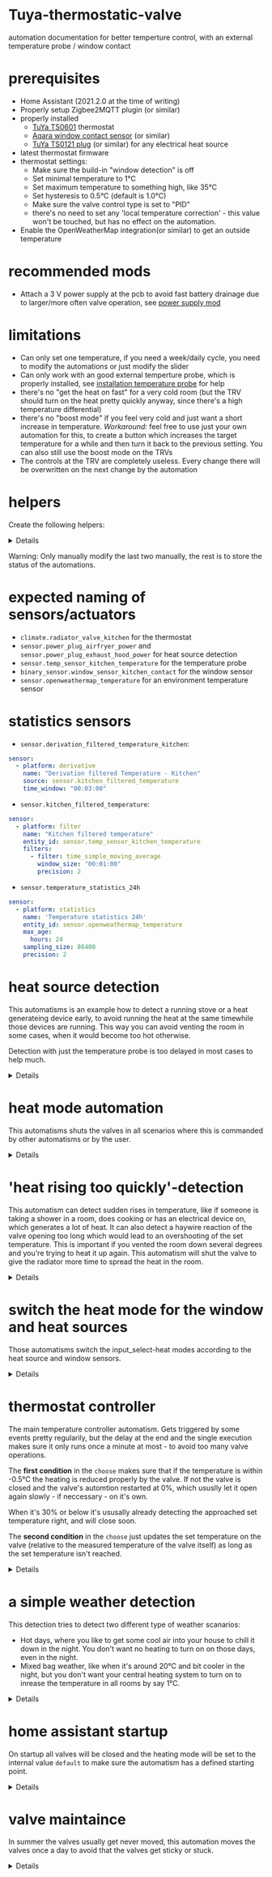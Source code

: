 # Tuya-thermostatic-valve
automation documentation for better temperture control, with an external temperature probe / window contact


# prerequisites

- Home Assistant (2021.2.0 at the time of writing)
- Properly setup Zigbee2MQTT plugin (or similar)
- properly installed
  - [TuYa TS0601](https://www.zigbee2mqtt.io/devices/TS0601_thermostat.html) thermostat
  - [Aqara window contact sensor](https://www.zigbee2mqtt.io/devices/MCCGQ11LM.html) (or similar)
  - [TuYa TS0121 plug](https://www.zigbee2mqtt.io/devices/TS0121_plug.html) (or similar) for any electrical heat source
- latest thermostat firmware
- thermostat settings:
  - Make sure the build-in "window detection" is off
  - Set minimal temperature to 1°C
  - Set maximum temperature to something high, like 35°C
  - Set hysteresis to 0.5°C (default is 1.0°C)
  - Make sure the valve control type is set to "PID"
  - there's no need to set any 'local temperature correction' - this value won't be touched, but has no effect on the automation.
- Enable the OpenWeatherMap integration(or similar) to get an outside temperature

# recommended mods

- Attach a 3 V power supply at the pcb to avoid fast battery drainage due to larger/more often valve operation, see [power supply mod](power_supply_mod.md)

# limitations

- Can only set one temperature, if you need a week/daily cycle, you need to modify the automations or just modify the slider
- Can only work with an good external temperture probe, which is properly installed, see [installation temperature probe](installation_temperature_probe.md) for help
- there's no "get the heat on fast" for a very cold room (but the TRV should turn on the heat pretty quickly anyway, since there's a high temperature differential)
- there's no "boost mode" if you feel very cold and just want a short increase in temperature. *Workaround:* feel free to use just your own automation for this, to create a button which increases the target temperature for a while and then turn it back to the previous setting. You can also still use the boost mode on the TRVs
- The controls at the TRV are completely useless. Every change there will be overwritten on the next change by the automation 

# helpers

Create the following helpers:

<details>
  
- `input_select.heating_mode_kitchen` with 3 values: `default`, `off` and `cut`
- `input_boolean.heatsource_present_kitchen`
- `input_boolean.heating_maintaince_kitchen`
- `input_select.heating_forced_off_weather` with 3 values: `no`, `no-heating-required`, `hot-day`
- `input_boolean.heating_kitchen`
- `input_number.target_temp_kitchen` with step size 0.5 and ℃ as unit

</details>

Warning: Only manually modify the last two manually, the rest is to store the status of the automations.

# expected naming of sensors/actuators

- `climate.radiator_valve_kitchen` for the thermostat
- `sensor.power_plug_airfryer_power` and `sensor.power_plug_exhaust_hood_power` for heat source detection
- `sensor.temp_sensor_kitchen_temperature` for the temperature probe
- `binary_sensor.window_sensor_kitchen_contact` for the window sensor
- `sensor.openweathermap_temperature` for an environment temperature sensor

# statistics sensors

- `sensor.derivation_filtered_temperature_kitchen`:
```yaml
sensor:
  - platform: derivative
    name: "Derivation filtered Temperature - Kitchen"
    source: sensor.kitchen_filtered_temperature
    time_window: "00:03:00"
```

- `sensor.kitchen_filtered_temperature`:
```yaml
sensor:
  - platform: filter
    name: "Kitchen filtered temperature"
    entity_id: sensor.temp_sensor_kitchen_temperature
    filters:
      - filter: time_simple_moving_average
        window_size: "00:01:00"
        precision: 2  
```

- `sensor.temperature_statistics_24h`
```yaml
sensor:
  - platform: statistics
    name: 'Temperature statistics 24h'
    entity_id: sensor.openweathermap_temperature
    max_age:
      hours: 24
    sampling_size: 86400
    precision: 2
```

# heat source detection

This automatisms is an example how to detect a running stove or a heat generateing device early, to avoid running the heat at the same timewhile those devices are running. This way you can avoid venting the room in some cases, when it would become too hot otherwise.

Detection with just the temperature probe is too delayed in most cases to help much.

<details>
  
```yaml
alias: 'Heating: Detect heat source - Kitchen'
description: ''
trigger:
  - type: power
    platform: device
    entity_id: sensor.power_plug_airfryer_power
    domain: sensor
    above: 100
  - type: power
    platform: device
    entity_id: sensor.power_plug_exhaust_hood_power
    domain: sensor
    above: 2
condition:
  - condition: or
    conditions:
      - type: is_power
        condition: device
        entity_id: sensor.power_plug_airfryer_power
        domain: sensor
        above: 100
      - type: is_power
        condition: device
        entity_id: sensor.power_plug_exhaust_hood_power
        domain: sensor
        above: 2
action:
  - service: input_boolean.turn_on
    data: {}
    entity_id: input_boolean.heatsource_present_kitchen
mode: queued
max: 10
```

```yaml
alias: 'Heating: Detect heat source gone - Kitchen'
description: ''
trigger:
  - type: power
    platform: device
    entity_id: sensor.power_plug_airfryer_power
    domain: sensor
    below: 100
    for:
      minutes: 5
  - type: power
    platform: device
    entity_id: sensor.power_plug_exhaust_hood_power
    domain: sensor
    below: 3
    for:
      minutes: 5
condition:
  - condition: and
    conditions:
      - type: is_power
        condition: device
        entity_id: sensor.power_plug_airfryer_power
        domain: sensor
        below: 100
      - type: is_power
        condition: device
        entity_id: sensor.power_plug_exhaust_hood_power
        domain: sensor
        below: 3
      - condition: state
        entity_id: input_boolean.heatsource_present_kitchen
        state: 'on'
action:
  - service: input_boolean.turn_off
    data: {}
    entity_id: input_boolean.heatsource_present_kitchen
mode: queued
max: 10
```

</details>

# heat mode automation

This automatisms shuts the valves in all scenarios where this is commanded by other automatisms or by the user.

<details>
  
```yaml
alias: 'Heating: Shut valve when heat mode is off/cut + weather detection - Kitchen'
description: ''
trigger:
  - platform: state
    entity_id: input_select.heating_mode_kitchen
    to: 'off'
  - platform: state
    entity_id: input_select.heating_mode_kitchen
    to: cut
  - platform: state
    entity_id: input_select.heating_forced_off_weather
    from: 'no'
condition:
  - condition: or
    conditions:
      - condition: state
        entity_id: input_select.heating_mode_kitchen
        state: 'off'
      - condition: state
        entity_id: input_select.heating_mode_kitchen
        state: cut
      - condition: not
        conditions:
          - condition: state
            entity_id: input_select.heating_forced_off_weather
            state: 'no'
action:
  - choose:
      - conditions:
          - condition: state
            entity_id: input_boolean.heating_maintaince_kitchen
            state: 'on'
        sequence:
          - wait_for_trigger:
              - platform: state
                entity_id: input_boolean.heating_maintaince_kitchen
                from: 'on'
                to: 'off'
            timeout: '00:15:00'
          - service: climate.set_hvac_mode
            data:
              hvac_mode: 'off'
            entity_id: climate.radiator_valve_kitchen
      - conditions:
          - condition: state
            entity_id: input_boolean.heating_maintaince_kitchen
            state: 'off'
        sequence:
          - service: climate.set_hvac_mode
            data:
              hvac_mode: 'off'
            entity_id: climate.radiator_valve_kitchen
    default: []
mode: queued
max: 10
```

```yaml
alias: 'Heating: Shut valve when heating is deactivated - Kitchen'
description: ''
trigger:
  - platform: state
    entity_id: input_boolean.heating_kitchen
    to: 'off'
condition: []
action:
  - choose:
      - conditions:
          - condition: state
            entity_id: input_boolean.heating_maintaince_kitchen
            state: 'on'
        sequence:
          - wait_for_trigger:
              - platform: state
                entity_id: input_boolean.heating_maintaince_kitchen
                from: 'on'
                to: 'off'
            timeout: '00:15:00'
          - service: climate.set_hvac_mode
            data:
              hvac_mode: 'off'
            entity_id: climate.radiator_valve_kitchen
      - conditions:
          - condition: state
            entity_id: input_boolean.heating_maintaince_kitchen
            state: 'off'
        sequence:
          - service: climate.set_hvac_mode
            data:
              hvac_mode: 'off'
            entity_id: climate.radiator_valve_kitchen
    default: []
mode: queued
max: 10
```
  
</details>

# 'heat rising too quickly'-detection

This automatism can detect sudden rises in temperature, like if someone is taking a shower in a room, does cooking or has an electrical device on, which generates a lot of heat. It can also detect a haywire reaction of the valve opening too long which would lead to an overshooting of the set temperature. This is important if you vented the room down several degrees and you're trying to heat it up again. This automatism will shut the valve to give the radiator more time to spread the heat in the room.

<details>
  
```yaml  
alias: 'Heating: Shut valve when the temperature is rising too fast - Kitchen'
description: and it's within 2 degrees of the set temperature
trigger:
  - platform: state
    entity_id: sensor.temp_sensor_kitchen_temperature
  - platform: state
    entity_id: sensor.radiator_valve_kitchen_position
    for: '00:00:30'
  - platform: state
    entity_id: climate.radiator_valve_kitchen
    attribute: temperature
    for: '00:00:30'
condition:
  - condition: numeric_state
    entity_id: sensor.derivation_filtered_temperature_kitchen
    above: '3'
  - condition: state
    entity_id: input_select.heating_mode_kitchen
    state: default
  - condition: state
    entity_id: input_boolean.heating_maintaince_kitchen
    state: 'off'
  - condition: template
    value_template: >-
      {{ (states("input_number.target_temp_kitchen") | float) <
      ((states("sensor.temp_sensor_kitchen_temperature") | float) + 2) }}
action:
  - service: input_select.select_option
    data:
      option: cut
    entity_id: input_select.heating_mode_kitchen
  - delay: '00:15:00'
mode: single
```

```yaml
alias: 'Heating: Turn the valve on again after 12 minutes cut - Kitchen'
description: ''
trigger:
  - platform: state
    entity_id: input_select.heating_mode_kitchen
    to: cut
    for: '00:12:00'
  - platform: time_pattern
    minutes: /15
condition:
  - condition: state
    entity_id: input_select.heating_mode_kitchen
    state: cut
    for: '00:11:55'
action:
  - choose:
      - conditions:
          - condition: not
            conditions:
              - condition: state
                entity_id: input_boolean.heating_maintaince_kitchen
                state: 'off'
        sequence:
          - wait_for_trigger:
              - platform: state
                entity_id: input_boolean.heating_maintaince_kitchen
                to: 'off'
            timeout: '00:11:55'
            continue_on_timeout: false
    default: []
  - service: input_select.select_option
    data:
      option: default
    entity_id: input_select.heating_mode_kitchen
  - delay: '00:03:00'
mode: single
```
                                                                         
</details>

# switch the heat mode for the window and heat sources

Those automatisms switch the input_select-heat modes according to the heat source and window sensors.

<details>
  
```yaml
alias: 'Heating: switch mode to off (window/heat source) - Kitchen'
description: ''
trigger:
  - type: opened
    platform: device
    entity_id: binary_sensor.window_sensor_kitchen_contact
    domain: binary_sensor
    for:
      seconds: 5
  - platform: state
    entity_id: input_boolean.heatsource_present_kitchen
    for:
      seconds: 5
    to: 'on'
    from: 'off'
  - platform: homeassistant
    event: start
condition:
  - condition: or
    conditions:
      - type: is_open
        condition: device
        entity_id: binary_sensor.window_sensor_kitchen_contact
        domain: binary_sensor
      - condition: state
        entity_id: input_boolean.heatsource_present_kitchen
        state: 'on'
action:
  - service: input_select.select_option
    data:
      option: 'off'
    entity_id: input_select.heating_mode_kitchen
mode: queued
max: 10
```
  

```yaml
alias: 'Heating: switch mode to on (window/heat source) - Kitchen'
description: ''
trigger:
  - type: not_opened
    platform: device
    entity_id: binary_sensor.window_sensor_kitchen_contact
    domain: binary_sensor
    for:
      seconds: 5
  - platform: state
    entity_id: input_boolean.heatsource_present_kitchen
    from: 'on'
    to: 'off'
    for: '00:15:00'
  - platform: homeassistant
    event: start
condition:
  - type: is_not_open
    condition: device
    entity_id: binary_sensor.window_sensor_kitchen_contact
    domain: binary_sensor
  - condition: state
    entity_id: input_boolean.heatsource_present_kitchen
    state: 'off'
action:
  - service: input_select.select_option
    data:
      option: default
    entity_id: input_select.heating_mode_kitchen
mode: queued
max: 10
```

</details>

# thermostat controller

The main temperature controller automatism. Gets triggered by some events pretty regularily, but the delay at the end and the single execution makes sure it only runs once a minute at most - to avoid too many valve operations.

The **first condition** in the `choose` makes sure that if the temperature is within -0.5°C the heating is reduced properly by the valve. If not the valve is closed and the valve's automtion restarted at 0%, which ususlly let it open again slowly - if neccessary - on it's own.

When it's 30% or below it's ususally already detecting the approached set temperature right, and will close soon.

The **second condition** in the `choose` just updates the set temperature on the valve (relative to the measured temperature of the valve itself) as long as the set temperature isn't reached.

<details>
  
```yaml
alias: 'Heating: Set temperature for default mode - Kitchen v4.3'
description: ''
trigger:
  - platform: state
    entity_id: input_number.target_temp_kitchen
  - platform: state
    entity_id: input_boolean.heating_kitchen
    to: 'on'
  - platform: state
    entity_id: input_select.heating_forced_off_weather
    to: 'no'
  - platform: state
    entity_id: input_select.heating_mode_kitchen
    to: default
  - platform: state
    entity_id: sensor.temp_sensor_kitchen_temperature
    for: '00:00:15'
  - platform: state
    entity_id: input_boolean.heating_maintaince_kitchen
    from: 'on'
    to: 'off'
    for: '00:01:00'
  - platform: numeric_state
    entity_id: sensor.radiator_valve_kitchen_position
    above: '40'
    for: '00:02:00'
  - platform: numeric_state
    entity_id: sensor.radiator_valve_kitchen_position
    above: '60'
    for: '00:02:00'
  - platform: numeric_state
    entity_id: sensor.radiator_valve_kitchen_position
    for: '00:02:00'
    above: '80'
  - platform: numeric_state
    entity_id: sensor.radiator_valve_kitchen_position
    for: '00:02:00'
    above: '90'
  - platform: numeric_state
    entity_id: sensor.radiator_valve_kitchen_position
    for: '00:02:00'
    above: '99'
  - platform: state
    entity_id: input_number.target_temp_kitchen
    for: '00:01:00'
condition:
  - condition: state
    entity_id: input_select.heating_mode_kitchen
    state: default
  - condition: state
    entity_id: input_select.heating_forced_off_weather
    state: 'no'
  - condition: state
    entity_id: input_boolean.heating_kitchen
    state: 'on'
  - condition: state
    entity_id: input_boolean.heating_maintaince_kitchen
    state: 'off'
action:
  - choose:
      - conditions:
          - condition: template
            value_template: >-
              {{ ((states("input_number.target_temp_kitchen") | float) - 0.5) <
              (states("sensor.temp_sensor_kitchen_temperature") | float) }}
        sequence:
          - choose:
              - conditions:
                  - condition: numeric_state
                    entity_id: sensor.radiator_valve_kitchen_position
                    above: '30'
                sequence:
                  - service: climate.set_hvac_mode
                    data:
                      hvac_mode: 'off'
                    entity_id: climate.radiator_valve_kitchen
                  - wait_for_trigger:
                      - platform: numeric_state
                        entity_id: sensor.radiator_valve_kitchen_position
                        below: '1'
                    timeout: '00:01:00'
          - service: climate.set_temperature
            data_template:
              entity_id: climate.radiator_valve_kitchen
              temperature: >-
                {{ ((states("input_number.target_temp_kitchen") | float -
                states("sensor.temp_sensor_kitchen_temperature") | float ) +
                state_attr("climate.radiator_valve_kitchen",
                "local_temperature") | float) | round(1, "ceil")}}
          - delay: '00:00:10'
          - service: climate.set_hvac_mode
            data:
              hvac_mode: auto
            entity_id: climate.radiator_valve_kitchen
      - conditions:
          - condition: template
            value_template: >-
              {{ (states("input_number.target_temp_kitchen") | float) >
              (states("sensor.temp_sensor_kitchen_temperature") | float) }}
        sequence:
          - service: climate.set_temperature
            data_template:
              entity_id: climate.radiator_valve_kitchen
              temperature: >-
                {{ ((states("input_number.target_temp_kitchen") | float -
                states("sensor.temp_sensor_kitchen_temperature") | float ) +
                state_attr("climate.radiator_valve_kitchen",
                "local_temperature") | float) | round(1, "ceil")}}
          - delay: '00:00:10'
          - service: climate.set_hvac_mode
            data:
              hvac_mode: auto
            entity_id: climate.radiator_valve_kitchen
    default: []
  - delay: '00:01:00'
mode: single
```

</details>

# a simple weather detection

This detection tries to detect two different type of weather scanarios:

- Hot days, where you like to get some cool air into your house to chill it down in the night. You don't want no heating to turn on on those days, even in the night.
- Mixed bag weather, like when it's around 20°C and bit cooler in the night, but you don't want your central heating system to turn on to inrease the temperature in all rooms by say 1°C.

<details>
  
```yaml  
alias: 'Heating: Weather detection '
description: ''
trigger:
  - platform: time_pattern
    minutes: '23'
    seconds: '42'
condition: []
action:
  - choose:
      - conditions:
          - condition: numeric_state
            entity_id: sensor.temperature_statistics_24h
            attribute: max_value
            above: '22'
        sequence:
          - service: input_select.select_option
            data:
              option: hot-day
            entity_id: input_select.heating_forced_off_weather
      - conditions:
          - condition: numeric_state
            entity_id: sensor.temperature_statistics_24h
            attribute: min_value
            above: '15'
        sequence:
          - service: input_select.select_option
            data:
              option: no-heating-required
            entity_id: input_select.heating_forced_off_weather
    default:
      - service: input_select.select_option
        data:
          option: 'no'
        entity_id: input_select.heating_forced_off_weather
mode: single
```  
  
</details>

# home assistant startup

On startup all valves will be closed and the heating mode will be set to the internal value `default` to make sure the automatism has a defined starting point.

<details>

```yaml
alias: 'Heating: close valves and deactivate maintaince mode when starting'
description: ''
trigger:
  - platform: homeassistant
    event: start
condition: []
action:
  - service: climate.set_hvac_mode
    data:
      hvac_mode: 'off'
    entity_id: climate.radiator_valve_kitchen
  - service: input_boolean.turn_off
    data: {}
    entity_id: input_boolean.heating_maintaince_kitchen
  - service: input_select.select_option
    data:
      option: default
    entity_id: input_select.heating_mode_kitchen
mode: restart
```

</details>

# valve maintaince

In summer the valves usually get never moved, this automation moves the valves once a day to avoid that the valves get sticky or stuck.

<details>

```yaml
alias: 'Heating: Clean valves once per day (when heating mode is default)'
description: ''
trigger:
  - platform: time
    at: '04:47:33'
condition: []
action:
  - service: input_boolean.turn_on
    data: {}
    entity_id: input_boolean.heating_maintaince_kitchen
  - service: climate.set_hvac_mode
    data:
      hvac_mode: 'off'
    entity_id: climate.radiator_valve_kitchen
  - delay: '00:01:00'
  - service: climate.set_hvac_mode
    data:
      hvac_mode: heat
    entity_id: climate.radiator_valve_kitchen
  - delay: '00:01:00'
  - service: climate.set_hvac_mode
    data:
      hvac_mode: 'off'
    entity_id: climate.radiator_valve_kitchen
  - delay: '00:01:00'
  - service: climate.set_hvac_mode
    data:
      hvac_mode: heat
    entity_id: climate.radiator_valve_kitchen
  - delay: '00:01:00'
  - service: climate.set_hvac_mode
    data:
      hvac_mode: 'off'
    entity_id: climate.radiator_valve_kitchen
  - service: input_boolean.turn_off
    data: {}
    entity_id: input_boolean.heating_maintaince_kitchen
mode: restart
```

</details>
